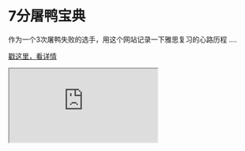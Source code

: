 # 7分屠鸭宝典

作为一个3次屠鸭失败的选手，用这个网站记录一下雅思复习的心路历程 ....

[戳这里，看详情](https://www.renren.com)

<iframe class="external-link-wnd" src="https://www.renren.com"/>

<style lang="scss">
.external-link-wnd{
    display: block;
    border: none;
    width: 100%;
    height: 960px;
}
</style>
